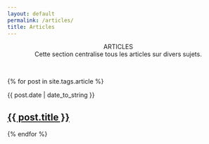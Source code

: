 ```yaml
---
layout: default
permalink: /articles/
title: Articles
---
```

<p align="center">ARTICLES</br>Cette section centralise tous les articles sur divers sujets.</p><br>


 {% for post in site.tags.article %}
  <article>
  <div class="date"><time datetime="{{ post.date | date: "%Y-%m-%d" }}">{{ post.date | date_to_string }}</time></div>
    <h2>
        <a href="{{ post.url }}">{{ post.title }}</a>
    </h2>
      </article>
{% endfor %}
